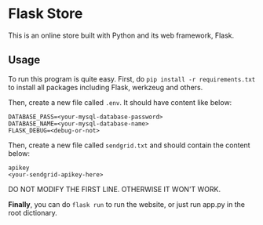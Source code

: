 Flask Store
===
This is an online store built with Python and its web framework, Flask.

## Usage
To run this program is quite easy. First, do `pip install -r requirements.txt` to install all packages including Flask, 
werkzeug and others.

Then, create a new file called `.env`. It should have content like below:
```text
DATABASE_PASS=<your-mysql-database-password>
DATABASE_NAME=<your-mysql-database-name>
FLASK_DEBUG=<debug-or-not>
```

Then, create a new file called `sendgrid.txt` and should contain the content below:
```text
apikey
<your-sendgrid-apikey-here>
```

DO NOT MODIFY THE FIRST LINE. OTHERWISE IT WON'T WORK.

**Finally**, you can do `flask run` to run the website, or just run app.py in the root dictionary.